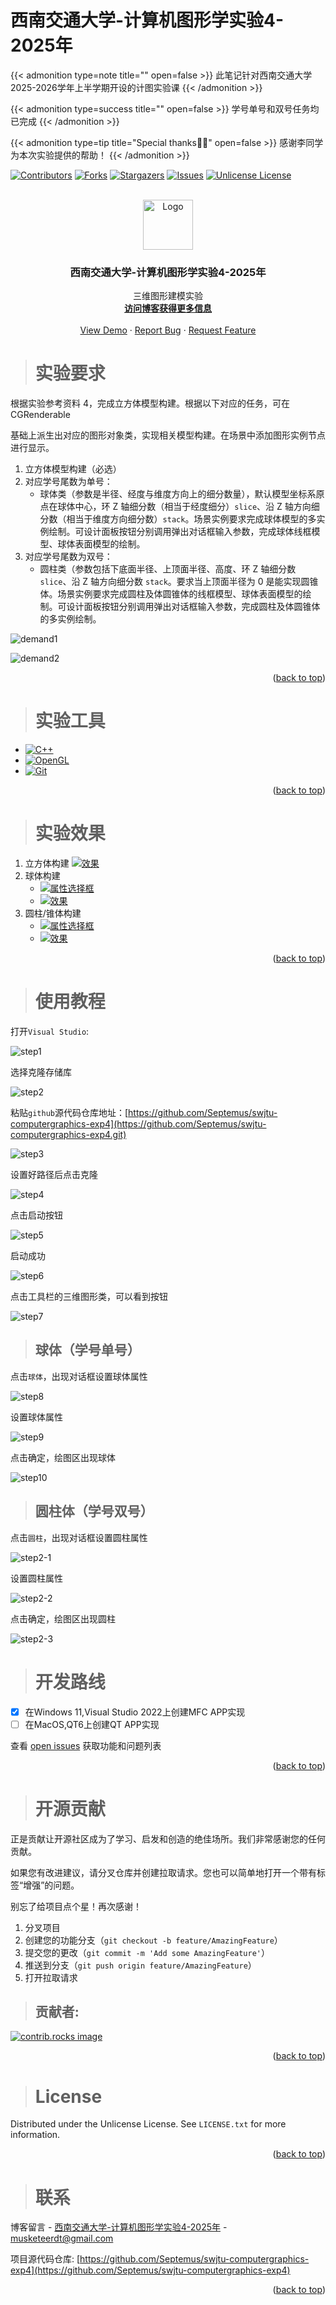 # 西南交通大学-计算机图形学实验4-2025年


{{< admonition type=note title="" open=false >}}
此笔记针对西南交通大学2025-2026学年上半学期开设的计图实验课
{{< /admonition >}}

{{< admonition type=success title="" open=false >}}
学号单号和双号任务均已完成
{{< /admonition >}}

{{< admonition type=tip title="Special thanks👍🏿" open=false >}}
感谢李同学为本次实验提供的帮助！
{{< /admonition >}}

<!-- Improved compatibility of back to top link: See: https://github.com/Septemus/swjtu-computergraphics-exp4/pull/73 -->
<a id="readme-top"></a>
<!--
*** Thanks for checking out the swjtu-computergraphics-exp. If you have a suggestion
*** that would make this better, please fork the repo and create a pull request
*** or simply open an issue with the tag "enhancement".
*** Don't forget to give the project a star!
*** Thanks again! Now go create something AMAZING! :D
-->



<!-- PROJECT SHIELDS -->
<!--
*** I'm using markdown "reference style" links for readability.
*** Reference links are enclosed in brackets [ ] instead of parentheses ( ).
*** See the bottom of this document for the declaration of the reference variables
*** for contributors-url, forks-url, etc. This is an optional, concise syntax you may use.
*** https://www.markdownguide.org/basic-syntax/#reference-style-links
-->
[![Contributors][contributors-shield]][contributors-url]
[![Forks][forks-shield]][forks-url]
[![Stargazers][stars-shield]][stars-url]
[![Issues][issues-shield]][issues-url]
[![Unlicense License][license-shield]][license-url]



<!-- PROJECT LOGO -->
<br />
<div align="center">
  <a href="https://github.com/Septemus/swjtu-computergraphics-exp4">
    <img src="/images/logo.png" alt="Logo" width="80" height="80">
  </a>

  <h3 align="center">西南交通大学-计算机图形学实验4-2025年</h3>

  <p align="center">
    三维图形建模实验
    <br />
    <a href="https://septemus.github.io/computer_graphics_exp4/"><strong>访问博客获得更多信息</strong></a>
    <br />
    <br />
    <a href="https://github.com/Septemus/swjtu-computergraphics-exp4">View Demo</a>
    &middot;
    <a href="https://github.com/Septemus/swjtu-computergraphics-exp4/issues/new?labels=bug&template=bug-report---.md">Report Bug</a>
    &middot;
    <a href="https://github.com/Septemus/swjtu-computergraphics-exp4/issues/new?labels=enhancement&template=feature-request---.md">Request Feature</a>
  </p>
</div>



<!-- ABOUT THE PROJECT -->
> # 实验要求




根据实验参考资料 4，完成立方体模型构建。根据以下对应的任务，可在 CGRenderable

基础上派生出对应的图形对象类，实现相关模型构建。在场景中添加图形实例节点进行显示。

1. 立方体模型构建（必选）
2. 对应学号尾数为单号：
    - 球体类（参数是半径、经度与维度方向上的细分数量），默认模型坐标系原点在球体中心，环 Z 轴细分数（相当于经度细分）`slice`、沿 Z 轴方向细分数（相当于维度方向细分数）`stack`。场景实例要求完成球体模型的多实例绘制。可设计面板按钮分别调用弹出对话框输入参数，完成球体线框模型、球体表面模型的绘制。
3. 对应学号尾数为双号：
    - 圆柱类（参数包括下底面半径、上顶面半径、高度、环 Z 轴细分数 `slice`、沿 Z 轴方向细分数 `stack`。要求当上顶面半径为 0 是能实现圆锥体。场景实例要求完成圆柱及体圆锥体的线框模型、球体表面模型的绘制。可设计面板按钮分别调用弹出对话框输入参数，完成圆柱及体圆锥体的多实例绘制。

![demand1](/images/cg/exp4/demand1.png)

![demand2](/images/cg/exp4/demand2.png)



<p align="right">(<a href="#readme-top">back to top</a>)</p>



> # 实验工具



- [![C++][C++]][C++-url]
- [![OpenGL][OpenGL]][OpenGL-url]
- [![Git][Git]][Git-url]

<p align="right">(<a href="#readme-top">back to top</a>)</p>



<!-- GETTING STARTED -->
> # 实验效果

1. 立方体构建
    [![效果][result]](https://example.com) 
1. 球体构建
    - [![属性选择框][result2]](https://example.com)
    - [![效果][result3]](https://example.com)
1. 圆柱/锥体构建
    - [![属性选择框][result4]](https://example.com)
    - [![效果][result5]](https://example.com)


<p align="right">(<a href="#readme-top">back to top</a>)</p>


> # 使用教程

打开`Visual Studio`:

![step1](/images/step1.png)

选择克隆存储库

![step2](/images/step2.png)

粘贴`github`源代码仓库地址：[https://github.com/Septemus/swjtu-computergraphics-exp4](https://github.com/Septemus/swjtu-computergraphics-exp4.git)

![step3](/images/cg/exp4/step3.png)

设置好路径后点击克隆

![step4](/images/step4.png)

点击启动按钮

![step5](/images/step5.png)

启动成功

![step6](/images/cg/exp4/step6.png)

点击工具栏的三维图形类，可以看到按钮

![step7](/images/cg/exp4/step7.png)

> ## 球体（学号单号）

点击`球体`，出现对话框设置球体属性
    
![step8](/images/cg/exp4/step8.png)


设置球体属性

![step9](/images/cg/exp4/step9.png)

点击确定，绘图区出现球体

![step10](/images/cg/exp4/step10.png)

> ## 圆柱体（学号双号）

点击`圆柱`，出现对话框设置圆柱属性

![step2-1](/images/cg/exp4/step2-1.png)

设置圆柱属性

![step2-2](/images/cg/exp4/step2-2.png)

点击确定，绘图区出现圆柱

![step2-3](/images/cg/exp4/step2-3.png)

<!-- ROADMAP -->
> # 开发路线

- [x] 在Windows 11,Visual Studio 2022上创建MFC APP实现
- [ ] 在MacOS,QT6上创建QT APP实现

查看 [open issues](https://github.com/Septemus/swjtu-computergraphics-exp4/issues) 获取功能和问题列表

<p align="right">(<a href="#readme-top">back to top</a>)</p>



<!-- CONTRIBUTING -->
> # 开源贡献

正是贡献让开源社区成为了学习、启发和创造的绝佳场所。我们非常感谢您的任何贡献。

如果您有改进建议，请分叉仓库并创建拉取请求。您也可以简单地打开一个带有标签“增强”的问题。

别忘了给项目点个星！再次感谢！

1. 分叉项目
2. 创建您的功能分支（`git checkout -b feature/AmazingFeature`）
3. 提交您的更改（`git commit -m 'Add some AmazingFeature'`）
4. 推送到分支（`git push origin feature/AmazingFeature`）
5. 打开拉取请求

> ## 贡献者:

<a href="https://github.com/Septemus/swjtu-computergraphics-exp4/graphs/contributors">
  <img src="https://contrib.rocks/image?repo=septemus/swjtu-computergraphics-exp4" alt="contrib.rocks image" />
</a>

<p align="right">(<a href="#readme-top">back to top</a>)</p>



<!-- LICENSE -->
> # License

Distributed under the Unlicense License. See `LICENSE.txt` for more information.

<p align="right">(<a href="#readme-top">back to top</a>)</p>



<!-- CONTACT -->
> # 联系

博客留言 - [西南交通大学-计算机图形学实验4-2025年](https://septemus.github.io/computer_graphics_exp4/) - [musketeerdt@gmail.com](musketeerdt@gmail.com)

项目源代码仓库: [https://github.com/Septemus/swjtu-computergraphics-exp4](https://github.com/Septemus/swjtu-computergraphics-exp4)

<p align="right">(<a href="#readme-top">back to top</a>)</p>





<!-- MARKDOWN LINKS & IMAGES -->
<!-- https://www.markdownguide.org/basic-syntax/#reference-style-links -->
[contributors-shield]: https://img.shields.io/github/contributors/septemus/swjtu-computergraphics-exp4.svg?style=for-the-badge
[contributors-url]: https://github.com/Septemus/swjtu-computergraphics-exp4/graphs/contributors
[forks-shield]: https://img.shields.io/github/forks/septemus/swjtu-computergraphics-exp4.svg?style=for-the-badge
[forks-url]: https://github.com/Septemus/swjtu-computergraphics-exp4/network/members
[stars-shield]: https://img.shields.io/github/stars/septemus/swjtu-computergraphics-exp4.svg?style=for-the-badge
[stars-url]: https://github.com/Septemus/swjtu-computergraphics-exp4/stargazers
[issues-shield]: https://img.shields.io/github/issues/septemus/swjtu-computergraphics-exp4.svg?style=for-the-badge
[issues-url]: https://github.com/Septemus/swjtu-computergraphics-exp4/issues
[license-shield]: https://img.shields.io/github/license/septemus/swjtu-computergraphics-exp4.svg?style=for-the-badge
[license-url]: https://github.com/Septemus/swjtu-computergraphics-exp4/blob/master/LICENSE.txt
[linkedin-shield]: https://img.shields.io/badge/-LinkedIn-black.svg?style=for-the-badge&logo=linkedin&colorB=555
[linkedin-url]: https://linkedin.com/in/septemus
[product-screenshot]: images/screenshot.png
[result]: /images/cg/exp4/result.png
[result2]: /images/cg/exp4/result2.png
[result3]: /images/cg/exp4/result3.png
[result4]: /images/cg/exp4/result4.png
[result5]: /images/cg/exp4/result5.png
[Next.js]: https://img.shields.io/badge/next.js-000000?style=for-the-badge&logo=nextdotjs&logoColor=white
[C++]: https://img.shields.io/badge/c++-000000?style=for-the-badge&logo=cplusplus&logoColor=white
[C++-url]: https://en.wikipedia.org/wiki/C++
[OpenGL]: https://img.shields.io/badge/opengl-000000?style=for-the-badge&logo=opengl&logoColor=white
[OpenGL-url]: https://www.opengl.org/
[Git]: https://img.shields.io/badge/Git-000000?style=for-the-badge&logo=git&logoColor=white
[Git-url]: https://git-scm.com/downloads
[Next-url]: https://nextjs.org/
[React.js]: https://img.shields.io/badge/React-20232A?style=for-the-badge&logo=react&logoColor=61DAFB
[React-url]: https://reactjs.org/
[Vue.js]: https://img.shields.io/badge/Vue.js-35495E?style=for-the-badge&logo=vuedotjs&logoColor=4FC08D
[Vue-url]: https://vuejs.org/
[Angular.io]: https://img.shields.io/badge/Angular-DD0031?style=for-the-badge&logo=angular&logoColor=white
[Angular-url]: https://angular.io/
[Svelte.dev]: https://img.shields.io/badge/Svelte-4A4A55?style=for-the-badge&logo=svelte&logoColor=FF3E00
[Svelte-url]: https://svelte.dev/
[Laravel.com]: https://img.shields.io/badge/Laravel-FF2D20?style=for-the-badge&logo=laravel&logoColor=white
[Laravel-url]: https://laravel.com
[Bootstrap.com]: https://img.shields.io/badge/Bootstrap-563D7C?style=for-the-badge&logo=bootstrap&logoColor=white
[Bootstrap-url]: https://getbootstrap.com
[JQuery.com]: https://img.shields.io/badge/jQuery-0769AD?style=for-the-badge&logo=jquery&logoColor=white
[JQuery-url]: https://jquery.com 
